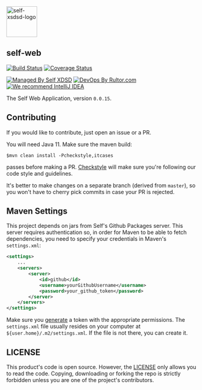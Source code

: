 <img alt="self-xsdsd-logo" src="https://self-xdsd.com/files/self-xdsd.png" width="80" height="80"/>

## self-web

[![Build Status](https://travis-ci.com/self-xdsd/self-web.svg?branch=master)](https://travis-ci.com/self-xdsd/self-web)
[![Coverage Status](https://coveralls.io/repos/github/self-xdsd/self-web/badge.svg?branch=master)](https://coveralls.io/github/self-xdsd/self-web?branch=master)

[![Managed By Self XDSD](https://docs.self-xdsd.com/img/mbself.svg)](https://self-xdsd.com/p/self-xdsd/self-web?provider=github)
[![DevOps By Rultor.com](http://www.rultor.com/b/self-xdsd/self-web)](http://www.rultor.com/p/self-xdsd/self-web)
[![We recommend IntelliJ IDEA](http://amihaiemil.github.io/images/intellij-idea-recommend.svg)](https://www.jetbrains.com/idea/)

The Self Web Application, version `0.0.15`.

## Contributing 

If you would like to contribute, just open an issue or a PR.

You will need Java 11.
Make sure the maven build:

``$mvn clean install -Pcheckstyle,itcases``

passes before making a PR. [Checkstyle](http://checkstyle.sourceforge.net/) will make sure
you're following our code style and guidelines.

It's better to make changes on a separate branch (derived from ``master``), so you won't have to cherry pick commits in case your PR is rejected.

## Maven Settings

This project depends on jars from Self's Github Packages server. This server
requires authentication so, in order for Maven to be able to fetch dependencies,
you need to specify your credentials in Maven's ``settings.xml``:

```xml
<settings>
    ...
    <servers>
        <server>
            <id>github</id>
            <username>yourGithubUsername</username>
            <password>your_github_token</password>
        </server>
    </servers>
</settings>
```

Make sure you [generate](https://github.com/settings/tokens) a token with the appropriate
permissions. The ``settings.xml`` file usually resides on your computer at ``${user.home}/.m2/settings.xml``.
If the file is not there, you can create it.

## LICENSE

This product's code is open source. However, the [LICENSE](https://github.com/self-xdsd/self-core/blob/master/LICENSE) only allows you to read the code. Copying, downloading or forking the repo is strictly forbidden unless you are one of the project's contributors.
